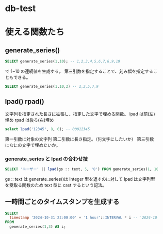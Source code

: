 # db-test

# 使える関数たち

## generate_series()

```sql
SELECT generate_series(1,10); -- 1,2,3,4,5,6,7,8,9,10
```

で 1~10 の連続値を生成する。
第三引数を指定することで、刻み幅を指定することもできる。

```sql
SELECT generate_series(1,10,2) -- 1,3,5,7,9
```

## lpad() rpad()

文字列を指定された長さに拡張し、指定した文字で埋める関数。
lpad は前(左)埋め rpad は後ろ(右)埋め

```sql
select lpad('12345', 8, 0); -- 00012345
```

第一引数に対象の文字列
第二引数に長さ指定。（何文字にしたいか）
第三引数になにの文字で埋めたいか。

### generate_series と lpad の合わせ技

```sql
SELECT 'ユーザー' || lpad(gs :: text, 5, '0') FROM generate_series(1, 10000) gs;
```

gs :: text は generate_series()は Integer 型を返すのに対して lpad は文字列型を受取る関数のため
text 型に cast するという記法。

## 一時間ごとのタイムスタンプを生成する

```sql
SELECT
  timestamp '2024-10-31 22:00:00' + '1 hour'::INTERVAL * i -- '2024-10-31'::timestampでも同義
FROM
  generate_series(1,3) AS i;
```

